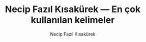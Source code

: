 ---
layout: yazar
title: Necip Fazıl Kısakürek — En çok kullanılan kelimeler
description: Necip Fazıl Kısakürek eserlerinin kelime sıklığı grafiği.
author: Necip Fazıl Kısakürek
author_slug: necip-fazil-kisakurek
permalink: /yazar/necip-fazil-kisakurek-en-cok-kullanilan-kelimeler/
lang: tr
titles:
- Reşahat
- Reis Bey Ve Parmaksız Salih
- Necip Fazıl-RaporII
- Doğru Yolun Sapık Kolları
- İdeolocya Örgüsü
- Reis Bey
- Bir Adam Yaratmak
- Tarih Boyunca Mazlumlar
- Moskof
- O ve Ben
- Peygamber Halkası
- Çile
- Sultan Vahidüddin
- Aynadaki Yalan
- Batı Tefekkuru ve İslam Tasavvufu
---